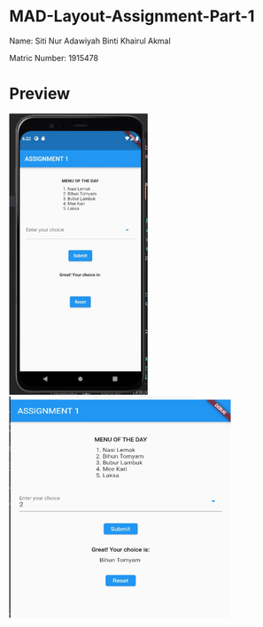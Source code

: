 # MAD-Layout-Assignment-Part-1

Name: Siti Nur Adawiyah Binti Khairul Akmal

Matric Number: 1915478

# Preview

<img src = 'https://github.com/adawiyahakmal/assignment_1/blob/master/image/1.jpeg' width = '250'> 

<img src = 'https://github.com/adawiyahakmal/assignment_1/blob/master/image/2.jpeg' width = '400' height = '400'>
